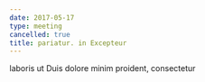 ```yaml
---
date: 2017-05-17
type: meeting
cancelled: true
title: pariatur. in Excepteur
---
```

laboris ut Duis dolore minim proident, consectetur